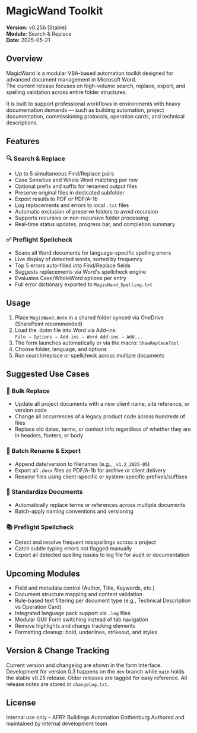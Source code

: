 # MagicWand Toolkit  
**Version:** v0.25b [Stable]  
**Module:** Search & Replace  
**Date:** 2025-05-21  

## Overview  
MagicWand is a modular VBA-based automation toolkit designed for advanced document management in Microsoft Word.  
The current release focuses on high-volume search, replace, export, and spelling validation across entire folder structures.  

It is built to support professional workflows in environments with heavy documentation demands — such as building automation, project documentation, commissioning protocols, operation cards, and technical descriptions.  

## Features  

### 🔍 Search & Replace  
- Up to 5 simultaneous Find/Replace pairs  
- Case Sensitive and Whole Word matching per row  
- Optional prefix and suffix for renamed output files  
- Preserve original files in dedicated subfolder  
- Export results to PDF or PDF/A-1b  
- Log replacements and errors to local `.txt` files  
- Automatic exclusion of preserve folders to avoid recursion  
- Supports recursive or non-recursive folder processing  
- Real-time status updates, progress bar, and completion summary  

### ✅ Preflight Spellcheck  
- Scans all Word documents for language-specific spelling errors  
- Live display of detected words, sorted by frequency  
- Top 5 errors auto-filled into Find/Replace fields  
- Suggests replacements via Word's spellcheck engine  
- Evaluates Case/WholeWord options per entry  
- Full error dictionary exported to `MagicWand_Spelling.txt`  

## Usage  
1. Place `MagicWand.dotm` in a shared folder synced via OneDrive (SharePoint recommended)  
2. Load the .dotm file into Word via Add-ins:  
   `File → Options → Add-ins → Word Add-ins → Add...`  
3. The form launches automatically or via the macro: `ShowReplaceTool`  
4. Choose folder, language, and options  
5. Run search/replace or spellcheck across multiple documents  

## Suggested Use Cases  

### 🔁 Bulk Replace  
- Update all project documents with a new client name, site reference, or version code  
- Change all occurrences of a legacy product code across hundreds of files  
- Replace old dates, terms, or contact info regardless of whether they are in headers, footers, or body  

### 📁 Batch Rename & Export  
- Append date/version to filenames (e.g., `_v1.2_2025-05`)  
- Export all `.docx` files as PDF/A-1b for archive or client delivery  
- Rename files using client-specific or system-specific prefixes/suffixes  

### 📝 Standardize Documents  
- Automatically replace terms or references across multiple documents  
- Batch-apply naming conventions and versioning 

### 📚 Preflight Spellcheck  
- Detect and resolve frequent misspellings across a project  
- Catch subtle typing errors not flagged manually  
- Export all detected spelling issues to log file for audit or documentation  

## Upcoming Modules  
- Field and metadata control (Author, Title, Keywords, etc.)  
- Document structure mapping and content validation  
- Rule-based text filtering per document type (e.g., Technical Description vs Operation Card)  
- Integrated language pack support via `.lng` files  
- Modular GUI: Form switching instead of tab navigation  
- Remove highlights and change tracking elements  
- Formatting cleanup: bold, underlines, strikeout, and styles  

## Version & Change Tracking
Current version and changelog are shown in the form interface.
Development for version 0.3 happens on the `dev` branch while `main` holds the
stable v0.25 release. Older releases are tagged for easy reference.
All release notes are stored in `changelog.txt`.

## License  
Internal use only – AFRY Buildings Automation Gothenburg 
Authored and maintained by internal development team  
